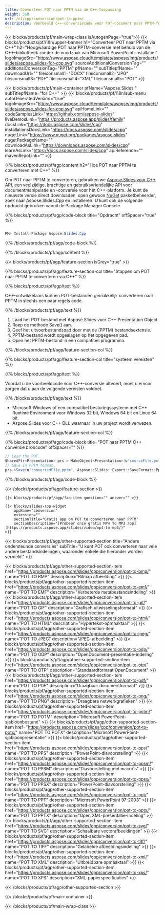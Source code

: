 ```yaml
---
title: Converteer POT naar PPTM via de C++-toepassing
weight: 560
url: /nl/cpp/conversion/pot-to-pptm/ 
description: Voorbeeld C++-conversiecode voor POT-document naar PPTM-formaat. Gebruik voorbeeldcode voor batch-POT naar PPTM-conversie binnen elke C++-toepassing.
---
```


{{< blocks/products/pf/main-wrap-class isAutogenPage="true">}}
{{< blocks/products/pf/i18n/upper-banner h1="Converteer POT naar PPTM via C++" h2="Hoogwaardige POT naar PPTM-conversie met behulp van de C++-bibliotheek zonder de noodzaak van Microsoft PowerPoint-installatie." logoImageSrc="https://www.aspose.cloud/templates/aspose/img/products/slides/aspose_slides-for-cpp.svg" sourceAdditionalConversionTag="" additionalConversionTag="PPTM" pfName="" subTitlepfName="" downloadUrl="" fileiconsmall1="DOCX" fileiconsmall2="JPG" fileiconsmall3="PDF" fileiconsmall4="XML" fileiconsmall5="POT" >}}

{{< blocks/products/pf/main-container pfName="Aspose.Slides " subTitlepfName="for C++" >}}
{{< blocks/products/pf/i18n/sub-menu autoGeneratedVersion="true" logoImageSrc="https://www.aspose.cloud/templates/aspose/img/products/slides/aspose_slides-for-cpp.svg" apiHomeLink="" codeSamplesLink="https://github.com/aspose-slides" liveDemosLink="https://products.aspose.app/slides/family" docsLink="https://docs.aspose.com/slides/cpp" installationsDocsLink="https://docs.aspose.com/slides/cpp" nugetLink="https://www.nuget.org/packages/aspose.slides" nugetPackageName="" downloadAsLink="https://downloads.aspose.com/slides/cpp" learnAsLink="https://docs.aspose.com/slides/cpp" apiReference="" mavenRepoLink="" >}}

{{% blocks/products/pf/agp/content h2="Hoe POT naar PPTM te converteren met C++" %}}

 Om POT naar PPTM te converteren, gebruiken we
 [Aspose.Slides voor C++](https://products.aspose.com/slides/cpp/)
 API, een veelzijdige, krachtige en gebruiksvriendelijke API voor documentmanipulatie en -conversie voor het C++-platform. Je kunt de nieuwste versie direct downloaden, open gewoon
 [NuGet](https://www.nuget.org/packages/aspose.slides)
 pakketbeheerder, zoek naar
 Aspose.Slides.Cpp
 en installeren. U kunt ook de volgende opdracht gebruiken vanuit de Package Manager Console.

{{% blocks/products/pf/agp/code-block title="Opdracht" offSpacer="true" %}}

```cs

PM> Install-Package Aspose.Slides.Cpp

```

{{% /blocks/products/pf/agp/code-block %}}

{{% /blocks/products/pf/agp/content %}}

{{< blocks/products/pf/agp/feature-section isGrey="true" >}}

{{% blocks/products/pf/agp/feature-section-col title="Stappen om POT naar PPTM te converteren via C++" %}}

{{% blocks/products/pf/agp/text %}}

 C++-ontwikkelaars kunnen POT-bestanden gemakkelijk converteren naar PPTM in slechts een paar regels code.

{{% /blocks/products/pf/agp/text %}}

1. Laad het POT-bestand met Aspose.Slides voor C++ Presentation Object.
1. Roep de methode Save() aan.
1. Geef het uitvoerbestandspad door met de (PPTM) bestandsextensie.
1. PPTM-bestand wordt opgeslagen op het opgegeven pad.
1. Open het PPTM-bestand in een compatibel programma.

{{% /blocks/products/pf/agp/feature-section-col %}}

{{% blocks/products/pf/agp/feature-section-col title="systeem vereisten" %}}

{{% blocks/products/pf/agp/text %}}

 Voordat u de voorbeeldcode voor C++-conversie uitvoert, moet u ervoor zorgen dat u aan de volgende vereisten voldoet.

{{% /blocks/products/pf/agp/text %}}

- Microsoft Windows of een compatibel besturingssysteem met C++ Runtime Environment voor Windows 32 bit, Windows 64 bit en Linux 64 bit.
- Aspose.Slides voor C++ DLL waarnaar in uw project wordt verwezen.

{{% /blocks/products/pf/agp/feature-section-col %}}

{{% blocks/products/pf/agp/code-block title="POT naar PPTM C++ conversie broncode" offSpacer="" %}}

```cs
// Load the POT.
SharedPtr<Presentation> prs = MakeObject<Presentation>(u"sourceFile.pot");
// Save in PPTM format.
prs->Save(u"convertedFile.pptm", Aspose::Slides::Export::SaveFormat::Pptm);

```

{{% /blocks/products/pf/agp/code-block %}}

{{< /blocks/products/pf/agp/feature-section >}}

    {{< blocks/products/pf/agp/faq-item question="" answer="" >}}
 

<!-- aboutfile Starts -->

<!-- aboutfile Ends -->

    {{< blocks/slides-app-widget 
        appName="conversion"
        extension=""
        sectionTitle="Gratis app om POT te converteren naar PPTM" 
        sectionDescription="[Probeer onze gratis MP4 To MP3 app](https://products.aspose.app/slides/video/mp4-to-mp3/)" 
    >}}
    
{{< blocks/products/pf/agp/other-supported-section title="Andere ondersteunde conversies" subTitle="U kunt POT ook converteren naar vele andere bestandsindelingen, waaronder enkele die hieronder worden vermeld." >}}

{{< blocks/products/pf/agp/other-supported-section-item href="https://products.aspose.com/slides/cpp/conversion/pot-to-bmp/" name="POT TO BMP" description="Bitmap afbeelding" >}}
{{< blocks/products/pf/agp/other-supported-section-item href="https://products.aspose.com/slides/cpp/conversion/pot-to-emf/" name="POT TO EMF" description="Verbeterde metabestandsindeling" >}}
{{< blocks/products/pf/agp/other-supported-section-item href="https://products.aspose.com/slides/cpp/conversion/pot-to-gif/" name="POT TO GIF" description="Grafisch uitwisselingsformaat" >}}
{{< blocks/products/pf/agp/other-supported-section-item href="https://products.aspose.com/slides/cpp/conversion/pot-to-html/" name="POT TO HTML" description="Hypertekst-opmaaktaal" >}}
{{< blocks/products/pf/agp/other-supported-section-item href="https://products.aspose.com/slides/cpp/conversion/pot-to-jpeg/" name="POT TO JPEG" description="JPEG-afbeelding" >}}
{{< blocks/products/pf/agp/other-supported-section-item href="https://products.aspose.com/slides/cpp/conversion/pot-to-odp/" name="POT TO ODP" description="OpenDocument-presentatie-indeling" >}}
{{< blocks/products/pf/agp/other-supported-section-item href="https://products.aspose.com/slides/cpp/conversion/pot-to-otp/" name="POT TO OTP" description="Standaardformaat OpenDocument" >}}
{{< blocks/products/pf/agp/other-supported-section-item href="https://products.aspose.com/slides/cpp/conversion/pot-to-pdf/" name="POT TO PDF" description="Draagbaar documentformaat" >}}
{{< blocks/products/pf/agp/other-supported-section-item href="https://products.aspose.com/slides/cpp/conversion/pot-to-png/" name="POT TO PNG" description="Draagbare netwerkgrafieken" >}}
{{< blocks/products/pf/agp/other-supported-section-item href="https://products.aspose.com/slides/cpp/conversion/pot-to-potm/" name="POT TO POTM" description="Microsoft PowerPoint-sjabloonbestand" >}}
{{< blocks/products/pf/agp/other-supported-section-item href="https://products.aspose.com/slides/cpp/conversion/pot-to-potx/" name="POT TO POTX" description="Microsoft PowerPoint-sjabloonpresentatie" >}}
{{< blocks/products/pf/agp/other-supported-section-item href="https://products.aspose.com/slides/cpp/conversion/pot-to-pps/" name="POT TO PPS" description="PowerPoint-diavoorstelling" >}}
{{< blocks/products/pf/agp/other-supported-section-item href="https://products.aspose.com/slides/cpp/conversion/pot-to-ppsm/" name="POT TO PPSM" description="Diavoorstelling met macro's" >}}
{{< blocks/products/pf/agp/other-supported-section-item href="https://products.aspose.com/slides/cpp/conversion/pot-to-ppsx/" name="POT TO PPSX" description="PowerPoint-diavoorstelling" >}}
{{< blocks/products/pf/agp/other-supported-section-item href="https://products.aspose.com/slides/cpp/conversion/pot-to-ppt/" name="POT TO PPT" description="Microsoft PowerPoint 97-2003" >}}
{{< blocks/products/pf/agp/other-supported-section-item href="https://products.aspose.com/slides/cpp/conversion/pot-to-pptx/" name="POT TO PPTX" description="Open XML-presentatie-indeling" >}}
{{< blocks/products/pf/agp/other-supported-section-item href="https://products.aspose.com/slides/cpp/conversion/pot-to-svg/" name="POT TO SVG" description="Schaalbare vectorafbeeldingen" >}}
{{< blocks/products/pf/agp/other-supported-section-item href="https://products.aspose.com/slides/cpp/conversion/pot-to-tiff/" name="POT TO TIFF" description="Gelabelde afbeeldingsindeling" >}}
{{< blocks/products/pf/agp/other-supported-section-item href="https://products.aspose.com/slides/cpp/conversion/pot-to-xml/" name="POT TO XML" description="Uitbreidbare opmaaktaal" >}}
{{< blocks/products/pf/agp/other-supported-section-item href="https://products.aspose.com/slides/cpp/conversion/pot-to-xps/" name="POT TO XPS" description="XML-papierspecificaties" >}}

{{< /blocks/products/pf/agp/other-supported-section >}}

{{< /blocks/products/pf/main-container >}}
    
{{< /blocks/products/pf/main-wrap-class >}}